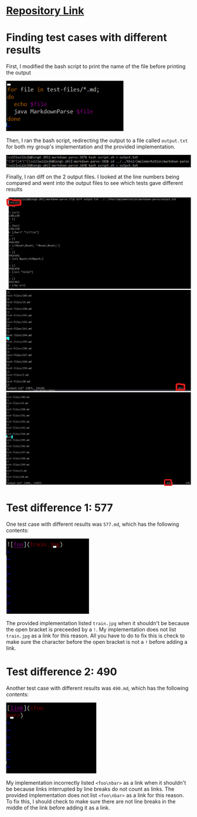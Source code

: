 # [Repository Link](https://github.com/Stephen-Schuster/markdown-parse)

# Finding test cases with different results

First, I modified the bash script to print the name of the file before printing the output

![0](lr5img0.png)

Then, I ran the bash script, redirecting the output to a file called `output.txt` for both my group's implementation and the provided implementation.

![1](lr5img1.png)

Finally, I ran diff on the 2 output files. I looked at the line numbers being compared and went into the output files to see which tests gave different results

![2](lr5img2.png)
![3](lr5img3.png)
![4](lr5img4.png)

# Test difference 1: 577

One test case with different results was `577.md`, which has the following contents: 

![5](lr5img5.png)

The provided implementation listed `train.jpg` when it shouldn't be because the open bracket is preceeded by a `!`. My implementation does not list `train.jpg` as a link for this reason. All you have to do to fix this is check to make sure the character before the open bracket is not a `!` before adding a link.

# Test difference 2: 490

Another test case with different results was `490.md`, which has the following contents: 

![6](lr5img6.png)

My implementation incorrectly listed `<foo\nbar>` as a link when it shouldn't be because links interrupted by line breaks do not count as links. The provided implementation does not list `<foo\nbar>` as a link for this reason. To fix this, I should check to make sure there are not line breaks in the middle of the link before adding it as a link.

